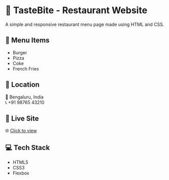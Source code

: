
# 🍕 TasteBite - Restaurant Website

A simple and responsive restaurant menu page made using HTML and CSS.

## 🍔 Menu Items
- Burger
- Pizza
- Coke
- French Fries

## 📍 Location
📍 Bengaluru, India  
📞 +91 98765 43210

## 🔗 Live Site
🌐 [Click to view]( https://mdzulkar2.github.io/tastebite-restaurant/)

## 💻 Tech Stack
- HTML5
- CSS3
- Flexbox
